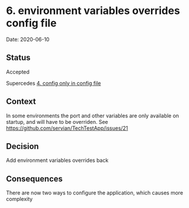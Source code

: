 # 6. environment variables overrides config file

Date: 2020-06-10

## Status

Accepted

Supercedes [4. config only in config file](0004-config-only-in-config-file.md)

## Context

In some environments the port and other variables are only available on startup, and will have to be overriden. See https://github.com/servian/TechTestApp/issues/21

## Decision

Add environment variables overrides back

## Consequences

There are now two ways to configure the application, which causes more complexity
